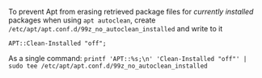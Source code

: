 To prevent Apt from erasing retrieved package files for _currently installed_ packages when using `apt autoclean`,
create `/etc/apt/apt.conf.d/99z_no_autoclean_installed` and write to it
```
APT::Clean-Installed "off";
```

As a single command: `printf 'APT::%s;\n' 'Clean-Installed "off"' | sudo tee /etc/apt/apt.conf.d/99z_no_autoclean_installed`
